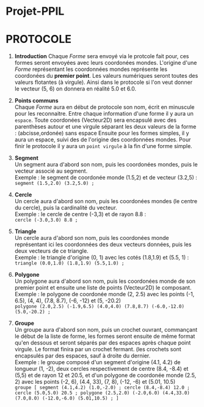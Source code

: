 # Projet-PPIL





# PROTOCOLE 

1. **Introduction** 
Chaque *Forme* sera envoyé via le protcole fait pour, ces formes seront envoyées avec leurs coordonées mondes. L'origine d'une *Forme* représentant les coordonnées mondes représente les coordonées du **premier point**. Les valeurs numériques seront toutes des valeurs flotantes (à virgule). Ainsi dans le protocole si l'on veut donner le vecteur (5, 6) on donnera en réalité 5.0 et 6.0. 


2. **Points communs**  
Chaque *Forme* aura en début de protocole son nom, écrit en minuscule pour les reconnaitre. Entre chaque information d'une forme il y aura un `espace`. Toute coordonées (Vecteur2D) sera encapsulé avec des parenthèses autour et une virgule séparant les deux valeurs de la forme : (abcisse,ordonée) sans espace
Ensuite pour les formes simples, il y aura un espace, suivi des de l'origine des coordonnées mondes. Pour finir le protocole il y aura un `point virgule` à la fin d'une forme simple. 

3. **Segment**  
Un segment aura d'abord son nom, puis les coordonées mondes, puis le vecteur associé au segment.   
Exemple : le segment de coordonée monde (1.5,2) et de vecteur (3.2,5) :
`segment (1.5,2.0) (3.2,5.0) ;`

4. **Cercle**  
Un cercle aura d'abord son nom, puis les coordonées mondes (le centre du cercle), puis la cardinalité du vecteur.   
Exemple : le cercle de centre (-3,3) et de rayon 8.8 :  
`cercle (-3.0,3.0) 8.8 ;`

5. **Triangle**   
Un cercle aura d'abord son nom, puis les coordonées monde représentant ici les coordonnées des deux vecteurs données, puis les deux vecteurs de ce triangle.  
Exemple : le triangle d'origine (0, 1) avec les cotés (1.8,1.9) et (5.5, 1) :  
`triangle (0.0,1.0) (1.8,1.9) (5.5,1.0) ;`

6. **Polygone**   
Un polygone aura d'abord son nom, puis les coordonées monde de son premier point et ensuite une liste de points (Vecteur2D) le composant.  
Exemple : le polygone de coordonée monde (2, 2.5) avec les points (-1, 6.5), (4, 4), (7.8, 8.7), (-6, -12) et (5, -20.2)  
`polygone (2.0,2.5) (-1.9,6.5) (4.0,4.0) (7.8,8.7) (-6.0,-12.0) (5.0,-20.2) ;`

7. **Groupe**  
Un groupe aura d'abord son nom, puis un crochet ouvrant, commançant le début de la liste de forme, les formes seront ensuite de même format qu'en dessous et seront séparés par des espaces après chaque point virgule. Le format finira par un crochet fermant. (les crochets sont encapsulés par des espaces, sauf à droite du dernier.   
Exemple : le groupe composé d'un segment d'origine (4.1, 4.2) de longueur (1, -2), deux cercles respectivement de centre (8.4, -8.4) et (5,5) et de rayon 12 et 20.5, et d'un polygone de coordonée monde (2.5, 2) avec les points (-2, 6), (4.4, 33), (7, 8), (-12, -6) et (5.01, 10.5)   
`groupe [ segment (4.1,4.2) (1.0,-2.0) ; cercle (8.4,-8.4) 12.0 ; cercle (5.0,5.0) 20.5 ; polygone (2.5,2.0) (-2.0,6.0) (4.4,33.0) (7.0,8.0) (-12.0,-6.0) (5.01,10.5) ; ]`
